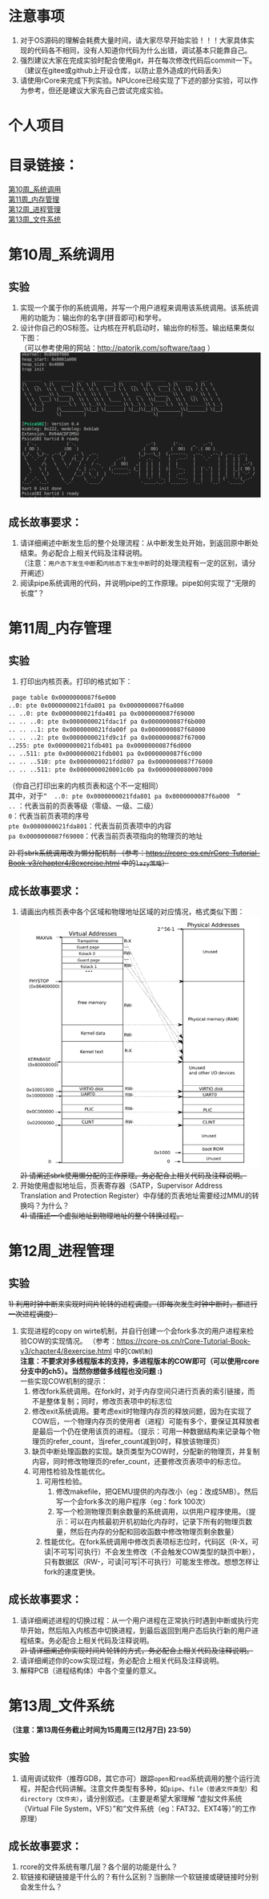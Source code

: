 # 注意事项
1) 对于OS源码的理解会耗费大量时间，请大家尽早开始实验！！！大家具体实现的代码各不相同，没有人知道你代码为什么出错，调试基本只能靠自己。  
2) 强烈建议大家在完成实验时配合使用git，并在每次修改代码后commit一下。（建议在gitee或github上开设仓库，以防止意外造成的代码丢失）
3) 请使用rCore来完成下列实验。NPUcore已经实现了下述的部分实验，可以作为参考，但还是建议大家先自己尝试完成实验。


# 个人项目

# 目录链接：  
[第10周_系统调用](#第10周_系统调用)  
[第11周_内存管理](#第11周_内存管理)  
[第12周_进程管理](#第12周_进程管理)  
[第13周_文件系统](#第13周_文件系统)


# 第10周_系统调用
## 实验
1) 实现一个属于你的系统调用，并写一个用户进程来调用该系统调用。该系统调用的功能为：输出你的名字(拼音即可)和学号。
2) 设计你自己的OS标签。让内核在开机启动时，输出你的标签。输出结果类似下图：  
（可以参考使用的网站：http://patorjk.com/software/taag ）
![alt](start_sign.png)


## 成长故事要求：
1) 请详细阐述中断发生后的整个处理流程：从中断发生处开始，到返回原中断处结束。务必配合上相关代码及注释说明。  
   （注意：`用户态下发生中断`和`内核态下发生中断`时的处理流程有一定的区别，请分开阐述）
2) 阅读pipe系统调用的代码，并说明pipe的工作原理。pipe如何实现了“无限的长度”？


# 第11周_内存管理
## 实验
1) 打印出内核页表。打印的格式如下：  
```
 page table 0x0000000087f6e000  
..0: pte 0x0000000021fda801 pa 0x0000000087f6a000  
.. ..0: pte 0x0000000021fda401 pa 0x0000000087f69000  
.. .. ..0: pte 0x0000000021fdac1f pa 0x0000000087f6b000  
.. .. ..1: pte 0x0000000021fda00f pa 0x0000000087f68000  
.. .. ..2: pte 0x0000000021fd9c1f pa 0x0000000087f67000  
..255: pte 0x0000000021fdb401 pa 0x0000000087f6d000  
.. ..511: pte 0x0000000021fdb001 pa 0x0000000087f6c000  
.. .. ..510: pte 0x0000000021fdd807 pa 0x0000000087f76000  
.. .. ..511: pte 0x0000000020001c0b pa 0x0000000080007000  
```
（你自己打印出来的内核页表和这个不一定相同）  
其中，对于` “  ..0: pte 0x0000000021fda801 pa 0x0000000087f6a000  ”  `  
`..` ：代表当前的页表等级（零级、一级、二级）  
`0`：代表当前页表项的序号  
`pte 0x0000000021fda801`：代表当前页表项中的内容  
`pa 0x0000000087f69000`：代表当前页表项指向的物理页的地址

~~2) 将sbrk系统调用改为懒分配机制 （参考：https://rcore-os.cn/rCore-Tutorial-Book-v3/chapter4/8exercise.html 中的`lazy策略`）~~

## 成长故事要求：
1) 请画出内核页表中各个区域和物理地址区域的对应情况，格式类似下图：
![alt](./yebiao.png)  
~~2) 请阐述sbrk使用懒分配的工作原理。务必配合上相关代码及注释说明。~~
3) 开始使用虚拟地址后，页表寄存器（SATP，Supervisor Address Translation and Protection Register）中存储的页表地址需要经过MMU的转换吗？为什么？  
~~4) 请描述一个虚拟地址到物理地址的整个转换过程。~~

# 第12周_进程管理
## 实验
~~1) 利用时钟中断来实现时间片轮转的进程调度。（即每次发生时钟中断时，都进行一次进程调度）~~  

1) 实现进程的copy on wirte机制，并自行创建一个会fork多次的用户进程来检验COW的实现情况。
（参考：https://rcore-os.cn/rCore-Tutorial-Book-v3/chapter4/8exercise.html 中的`COW机制`)    
**注意：不要求对多线程版本的支持，多进程版本的COW即可（可以使用rcore分支中的ch5）。当然你想做多线程也没问题 :)**  
一些实现COW机制的提示：
   1) 修改fork系统调用。在fork时，对于内存空间只进行页表的索引链接，而不是整体复制；同时，修改页表项中的标志位
   2) 修改exit系统调用。要考虑exit时物理内存页的释放问题，因为在实现了COW后，一个物理内存页的使用者（进程）可能有多个，要保证其释放者是最后一个仍在使用该页的进程。（提示：可用一种数据结构来记录每个物理页的refer_count，当refer_count减到0时，释放该物理页）
   3) 缺页中断处理函数的实现。缺页类型为COW时，分配新的物理页，并复制内容，同时修改物理页的refer_count，还要修改页表项中的标志位。
   4) 可用性检验及性能优化。
      1) 可用性检验。
         1) 修改makefile，把QEMU提供的内存改小（eg：改成5MB）。然后写一个会fork多次的用户程序（eg：fork 100次）
         2) 写一个检测物理页剩余数量的系统调用，以供用户程序使用。（提示：可以在内核最初开机初始化内存时，记录下所有的物理页数量，然后在内存的分配和回收函数中修改物理页剩余数量）
      2) 性能优化。在fork系统调用中修改页表项标志位时，代码区（R-X，可读|不可写|可执行）不会发生修改（不会触发COW类型的缺页中断），只有数据区（RW-，可读|可写|不可执行）可能发生修改。想想怎样让fork的速度更快。

## 成长故事要求：
1) 请详细阐述进程的切换过程：从一个用户进程在正常执行时遇到中断或执行完毕开始，然后陷入内核态中切换进程，到最后返回到用户态后执行新的用户进程结束。务必配合上相关代码及注释说明。  
~~2) 请详细阐述你实现时间片轮转的方式，务必配合上相关代码及注释说明。~~  
3) 请详细阐述你的cow实现过程，务必配合上相关代码及注释说明。
4) 解释PCB（进程结构体）中各个变量的意义。

# 第13周_文件系统
**（注意：第13周任务截止时间为15周周三(12月7日) 23:59）**
## 实验
1) 请用调试软件（推荐GDB，其它亦可）跟踪`open`和`read`系统调用的整个运行流程，并配合代码讲解。注意文件类型有多种，如`pipe`、`file（普通文件类型）`和`directory（文件夹）`，请分别叙述。（主要是希望大家理解 “虚拟文件系统（Virtual File System，VFS）”和“文件系统（eg：FAT32、EXT4等）”的工作原理）

## 成长故事要求：
1) rcore的文件系统有哪几层？各个层的功能是什么？
2) 软链接和硬链接是干什么的？有什么区别？当删除一个软链接或硬链接时分别会发生什么？



